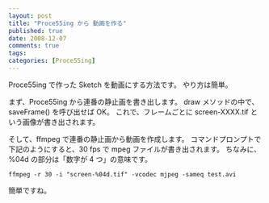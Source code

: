 ```yaml
---
layout: post
title: "Proce55ing から 動画を作る"
published: true
date: 2008-12-07
comments: true
tags:
categories: [Proce55ing]
---
```


Proce55ing で作った Sketch を動画にする方法です。
やり方は簡単。

まず、Proce55ing から連番の静止画を書き出します。
draw メソッドの中で、saveFrame() を呼び出せば OK。
これで、フレームごとに screen-XXXX.tif という画像が書き出されます。

そして、ffmpeg で連番の静止画から動画を作成します。
コマンドプロンプトで下記のようにすると、30 fps で mpeg ファイルが書き出されます。
ちなみに、%04d の部分は「数字が 4 つ」の意味です。

```
ffmpeg -r 30 -i "screen-%04d.tif" -vcodec mjpeg -sameq test.avi
```

簡単ですね。
